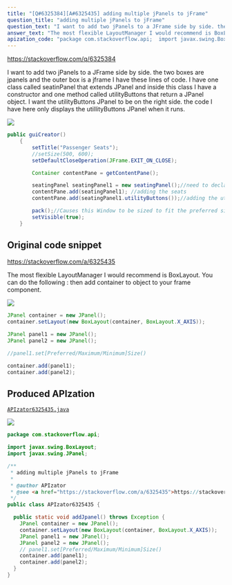 ```yaml
---
title: "[Q#6325384][A#6325435] adding multiple jPanels to jFrame"
question_title: "adding multiple jPanels to jFrame"
question_text: "I want to add two jPanels to a JFrame side by side. the two boxes are jpanels and the outer box is a jframe I have these lines of code. I have one class called seatinPanel that extends JPanel and inside this class I have a constructor and one method called utilityButtons that return a JPanel object. I want the utilityButtons JPanel to be on the right side. the code I have here only displays the utillityButtons JPanel when it runs."
answer_text: "The most flexible LayoutManager I would recommend is BoxLayout. You can do the following : then add container to object to your frame component."
apization_code: "package com.stackoverflow.api;  import javax.swing.BoxLayout; import javax.swing.JPanel;  /**  * adding multiple jPanels to jFrame  *  * @author APIzator  * @see <a href=\"https://stackoverflow.com/a/6325435\">https://stackoverflow.com/a/6325435</a>  */ public class APIzator6325435 {    public static void addJpanel() throws Exception {     JPanel container = new JPanel();     container.setLayout(new BoxLayout(container, BoxLayout.X_AXIS));     JPanel panel1 = new JPanel();     JPanel panel2 = new JPanel();     // panel1.set[Preferred/Maximum/Minimum]Size()     container.add(panel1);     container.add(panel2);   } }"
---
```


https://stackoverflow.com/q/6325384

I want to add two jPanels to a JFrame side by side. the two boxes are jpanels and the outer box is a jframe
I have these lines of code. I have one class called seatinPanel that extends JPanel and inside this class I have a constructor and one method called utilityButtons that return a JPanel object. I want the utilityButtons JPanel to be on the right side. the code I have here only displays the utillityButtons JPanel when it runs.


<div class="code-logo"><img src="/stackoverflow.png" /></div>

```java
public guiCreator()
    {
        setTitle("Passenger Seats");
        //setSize(500, 600);
        setDefaultCloseOperation(JFrame.EXIT_ON_CLOSE);

        Container contentPane = getContentPane();

        seatingPanel seatingPanel1 = new seatingPanel();//need to declare it here separately so we can add the utilityButtons
        contentPane.add(seatingPanel1); //adding the seats
        contentPane.add(seatingPanel1.utilityButtons());//adding the utility buttons

        pack();//Causes this Window to be sized to fit the preferred size and layouts of its subcomponents
        setVisible(true);  
    }
```


## Original code snippet

https://stackoverflow.com/a/6325435

The most flexible LayoutManager I would recommend is BoxLayout.
You can do the following :
then add container to object to your frame component.

<div class="code-logo"><img src="/stackoverflow.png" /></div>

```java
JPanel container = new JPanel();
container.setLayout(new BoxLayout(container, BoxLayout.X_AXIS));

JPanel panel1 = new JPanel();
JPanel panel2 = new JPanel();

//panel1.set[Preferred/Maximum/Minimum]Size()

container.add(panel1);
container.add(panel2);
```

## Produced APIzation

[`APIzator6325435.java`](https://github.com/pasqualesalza/apization/raw/main/data/search/APIzator6325435.java)

<div class="code-logo"><img src="/apizator.png" /></div>

```java
package com.stackoverflow.api;

import javax.swing.BoxLayout;
import javax.swing.JPanel;

/**
 * adding multiple jPanels to jFrame
 *
 * @author APIzator
 * @see <a href="https://stackoverflow.com/a/6325435">https://stackoverflow.com/a/6325435</a>
 */
public class APIzator6325435 {

  public static void addJpanel() throws Exception {
    JPanel container = new JPanel();
    container.setLayout(new BoxLayout(container, BoxLayout.X_AXIS));
    JPanel panel1 = new JPanel();
    JPanel panel2 = new JPanel();
    // panel1.set[Preferred/Maximum/Minimum]Size()
    container.add(panel1);
    container.add(panel2);
  }
}

```